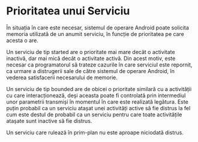# Prioritatea unui Serviciu

În situația în care este necesar, sistemul de operare Android poate
solicita memoria utilizată de un anumit serviciu, în funcție de
prioritatea pe care acesta o are.

Un serviciu de tip started are o prioritate mai mare decât o activitate
inactivă, dar mai mică decât o activitate activă. Din acest motiv, este
necesar ca programatorul să trateze cazurile în care serviciul este
repornit, ca urmare a distrugerii sale de către sistemul de operare
Android, în vederea satisfacerii necesarului de memorie.

Un serviciu de tip bounded are de obicei o prioritate similară cu a
activității cu care interacționează, deși aceasta poate fi controlată
prin intermediul unor parametrii transmiși în momentul în care este
realizată legătura. Este puțin probabil ca un serviciu atașat unei
activități active să fie distrus la fel cum este destul de probabil ca
un serviciu pentru care toate activitățile atașate sunt inactive să fie
distrus.

Un serviciu care rulează în prim-plan nu este aproape niciodată distrus.
